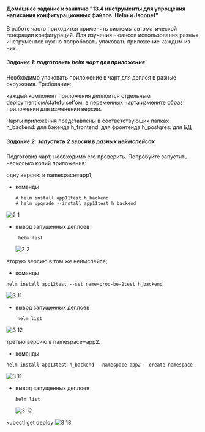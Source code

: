 <h4>Домашнее задание к занятию "13.4 инструменты для упрощения написания конфигурационных файлов. Helm и Jsonnet"</h4>

В работе часто приходится применять системы автоматической генерации конфигураций. Для изучения нюансов использования разных инструментов нужно попробовать упаковать приложение каждым из них.


<h5> Задание 1: подготовить helm чарт для приложения
</h5> 
Необходимо упаковать приложение в чарт для деплоя в разные окружения. Требования:

каждый компонент приложения деплоится отдельным deployment’ом/statefulset’ом;
в переменных чарта измените образ приложения для изменения версии.


Чарты приложения представлены в соответствующих папках:
h_backend: для бэкенда
h_frontend: для фронтенда
h_postgres: для БД


<h5> Задание 2: запустить 2 версии в разных неймспейсах
</h5> 
Подготовив чарт, необходимо его проверить. Попробуйте запустить несколько копий приложения:

одну версию в namespace=app1;
 - команды
   ```
   # helm install app11test h_backend
   # helm upgrade --install app11test h_backend
     ```
     
 ![2 1](https://user-images.githubusercontent.com/54946404/127622743-335caa9d-16ef-459b-a3ea-11f3aac684b3.png)

 
 - вывод запущенных деплоев
   
   ```
    helm list
   ```
   
   ![2 2](https://user-images.githubusercontent.com/54946404/127622799-df28f346-0c05-4be9-a67a-2ae7269d8bf7.png)


вторую версию в том же неймспейсе;
- команды

 ```
 helm install app12test --set name=prod-be-2test h_backend
```

![3 11](https://user-images.githubusercontent.com/54946404/127622911-7b3c5b0d-62b2-4b42-a169-99bde0c3811d.png)


 - вывод запущенных деплоев
```   
    helm list
```
![3 12](https://user-images.githubusercontent.com/54946404/127622962-1ef59c69-de16-422f-85da-a8e0e8261d7d.png)


третью версию в namespace=app2.
- команды
```
helm install app13test h_backend --namespace app2 --create-namespace
```

![3 11](https://user-images.githubusercontent.com/54946404/127623019-acf14d37-34e7-4a06-a9c8-95a5b7569353.png)

 - вывод запущенных деплоев
   ```
   helm list
   ```
   ![3 12](https://user-images.githubusercontent.com/54946404/127623067-55551372-2782-4231-a923-76d96339905b.png)



kubectl get deploy
![3 13](https://user-images.githubusercontent.com/54946404/127623104-531b1dae-b3b3-411d-80c3-a9db91f0ec2d.png)
